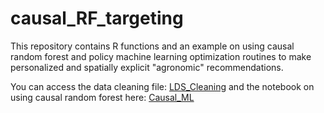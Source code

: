 # causal_RF_targeting
This repository contains R functions and an example on using causal random forest and policy machine learning optimization routines to make personalized and spatially explicit "agronomic" recommendations. 

You can access the data cleaning file: <a href="..LDS_cleaning_wheat_public.qmd" target="_blank"> LDS_Cleaning</a> and the notebook on using causal random forest here: <a href="..Causal_RF_policy_learning_wheat_sowing_public.md" target="_blank"> Causal_ML</a>
